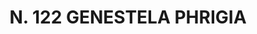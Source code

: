 ---
title: "N. 122 GENESTELA PHRIGIA"
plant-name: "N. 122"
plant-number: "122"
plant-xml: "/assets/xml/plant122.xml"
plant-img1: "/assets/img/plant122_verso.jpg"
plant-img2: "/assets/img/plant122.jpg"
plant-title: "N. 122 GENESTELA PHRIGIA"
plant-taxon-link: "http://www.worldfloraonline.org/taxon/wfo-4000010595"
plant-taxon-content: "[Cytisus ...]"
layout: single-xml
---